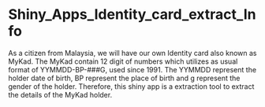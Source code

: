 # Shiny_Apps_Identity_card_extract_Info
As a citizen from Malaysia, we will have our own Identity card also known as MyKad. 
The MyKad contain 12 digit of numbers which utilizes as usual format of YYMMDD-BP-###G, used since 1991. 
The YYMMDD represent the holder date of birth, BP represent the place of birth and g represent the gender of the holder. 
Therefore, this shiny app is a extraction tool to extract the details of the MyKad holder.
